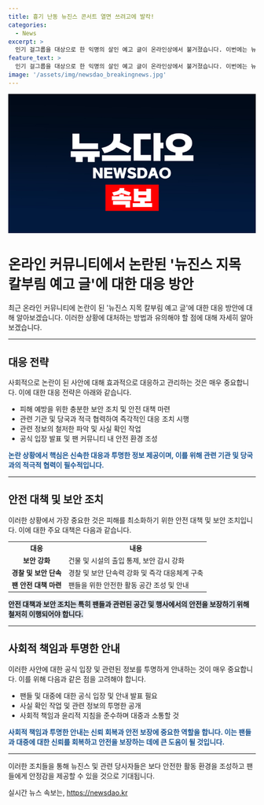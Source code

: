 ```yaml
---
title: 흉기 난동 뉴진스 콘서트 열면 쓰려고에 발칵!
categories:
  - News
excerpt: >
  인기 걸그룹을 대상으로 한 익명의 살인 예고 글이 온라인상에서 불거졌습니다. 이번에는 뉴진스가 대상이 되었는데, 작성자는 흉기를 들고 있는 사진과 함께 예고 글을 올렸습니다. 뉴진스의 소속사와 경찰에 제보된 이 글은 팬들 사이에 불안을 조성했고, 현행법상 살인예비나 협박 등의 혐의가 적용될 수 있습니다. 이미 지난해에는 걸그룹 아이브 장원영을 상대로 한 비슷한 글이 등장해 논란이 된 바 있습니다. 이러한 행위에 대한 누리꾼들의 비난과 우려가 계속되고 있습니다.
feature_text: >
  인기 걸그룹을 대상으로 한 익명의 살인 예고 글이 온라인상에서 불거졌습니다. 이번에는 뉴진스가 대상이 되었는데, 작성자는 흉기를 들고 있는 사진과 함께 예고 글을 올렸습니다. 뉴진스의 소속사와 경찰에 제보된 이 글은 팬들 사이에 불안을 조성했고, 현행법상 살인예비나 협박 등의 혐의가 적용될 수 있습니다. 이미 지난해에는 걸그룹 아이브 장원영을 상대로 한 비슷한 글이 등장해 논란이 된 바 있습니다. 이러한 행위에 대한 누리꾼들의 비난과 우려가 계속되고 있습니다.
image: '/assets/img/newsdao_breakingnews.jpg'
---
```


<p><img src="/assets/img/newsdao_breakingnews.jpg" alt="pcversion 속보" /></p>

<h1>온라인 커뮤니티에서 논란된 '뉴진스 지목 칼부림 예고 글'에 대한 대응 방안</h1>

<p data-ke-size="size16">최근 온라인 커뮤니티에 논란이 된 '뉴진스 지목 칼부림 예고 글'에 대한 대응 방안에 대해 알아보겠습니다. 이러한 상황에 대처하는 방법과 유의해야 할 점에 대해 자세히 알아보겠습니다.</p>

<hr>

<h2 data-ke-size="size26">대응 전략</h2>

<p data-ke-size="size16">사회적으로 논란이 된 사안에 대해 효과적으로 대응하고 관리하는 것은 매우 중요합니다. 이에 대한 대응 전략은 아래와 같습니다.</p>

<ul>
    <li>피해 예방을 위한 충분한 보안 조치 및 안전 대책 마련</li>
    <li>관련 기관 및 당국과 적극 협력하여 즉각적인 대응 조치 시행</li>
    <li>관련 정보의 철저한 파악 및 사실 확인 작업</li>
    <li>공식 입장 발표 및 팬 커뮤니티 내 안전 환경 조성</li>
</ul>

<p><b><span style="color: #1a5490;">논란 상황에서 핵심은 신속한 대응과 투명한 정보 제공이며, 이를 위해 관련 기관 및 당국과의 적극적 협력이 필수적입니다.</span></b></p>

<hr>

<h2 data-ke-size="size26">안전 대책 및 보안 조치</h2>

<p data-ke-size="size16">이러한 상황에서 가장 중요한 것은 피해를 최소화하기 위한 안전 대책 및 보안 조치입니다. 이에 대한 주요 대책은 다음과 같습니다.</p>

<table>
    <tr>
        <td style="text-align: center; height: 17px;"><b>대응</b></td>
        <td style="text-align: center; height: 17px;"><b>내용</b></td>
    </tr>
    <tr>
        <td style="text-align: center; height: 17px;"><b>보안 강화</b></td>
        <td>건물 및 시설의 출입 통제, 보안 감시 강화</td>
    </tr>
    <tr>
        <td style="text-align: center; height: 17px;"><b>경찰 및 보안 단속</b></td>
        <td>경찰 및 보안 단속력 강화 및 즉각 대응체계 구축</td>
    </tr>
    <tr>
        <td style="text-align: center; height: 17px;"><b>팬 안전 대책 마련</b></td>
        <td>팬들을 위한 안전한 활동 공간 조성 및 안내</td>
    </tr>
</table>

<p><b><span style="background-color: #21538527;">안전 대책과 보안 조치는 특히 팬들과 관련된 공간 및 행사에서의 안전을 보장하기 위해 철저히 이행되어야 합니다.</span></b></p>

<hr>

<h2 data-ke-size="size26">사회적 책임과 투명한 안내</h2>

<p data-ke-size="size16">이러한 사안에 대한 공식 입장 및 관련된 정보를 투명하게 안내하는 것이 매우 중요합니다. 이를 위해 다음과 같은 점을 고려해야 합니다.</p>

<ul>
    <li>팬들 및 대중에 대한 공식 입장 및 안내 발표 필요</li>
    <li>사실 확인 작업 및 관련 정보의 투명한 공개</li>
    <li>사회적 책임과 윤리적 지침을 준수하며 대중과 소통할 것</li>
</ul>

<p><b><span style="color: #1a5490;">사회적 책임과 투명한 안내는 신뢰 회복과 안전 보장에 중요한 역할을 합니다. 이는 팬들과 대중에 대한 신뢰를 회복하고 안전을 보장하는 데에 큰 도움이 될 것입니다.</span></b></p>

<hr>

<p data-ke-size="size16">이러한 조치들을 통해 뉴진스 및 관련 당사자들은 보다 안전한 활동 환경을 조성하고 팬들에게 안정감을 제공할 수 있을 것으로 기대됩니다.</p>
실시간 뉴스 속보는, <a href="https://newsdao.kr" rel="dofollow">https://newsdao.kr</a>



